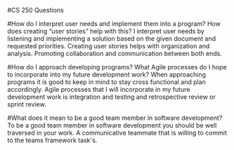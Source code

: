 #CS 250 Questions

#How do I interpret user needs and implement them into a program? How does creating “user stories” help with this?
I interpret user needs by listening and implementing a solution based on the given document and requested priorities. Creating user stories helps with organization and analysis. Promoting collaboration and communication between both ends.

#How do I approach developing programs? What Agile processes do I hope to incorporate into my future development work?
When approaching programs it is good to keep in mind to stay cross functional and plan accordingly. Agile processes that I will incorporate in my future development work is integration and testing and retrospective review or sprint review.

#What does it mean to be a good team member in software development?
To be a good team member in software development you should be well traversed in your work. A communicative teammate that is willing to commit to the teams framework task's.
